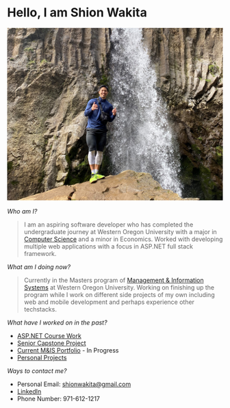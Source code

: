 # Hello, I am Shion Wakita

![cover_photo](test_img.jpg)

*Who am I?*
> I am an aspiring software developer who has completed the undergraduate journey at Western Oregon University with a major in [Computer Science](https://wou.edu/cs/degrees-programs/babs-computer-science/) and a minor in Economics. Worked with developing multiple web applications with a focus in ASP.NET full stack framework. 

*What am I doing now?*
> Currently in the Masters program of [Management & Information Systems](https://wou.edu/graduate/ms-management-and-information-systems/) at Western Oregon University. Working on finishing up the program while I work on different side projects of my own including web and mobile development and perhaps experience other techstacks. 

*What have I worked on in the past?*
* [ASP.NET Course Work](https://swakita14.github.io/CS460.html)
* [Senior Capstone Project](https://bitbucket.org/shaynaconner/scrumlords/src/master/)
* [Current M&IS Portfolio](https://swakita14.github.io/M&IS/)  - In Progress
* [Personal Projects]() 

*Ways to contact me?*
* Personal Email: shionwakita@gmail.com
* [LinkedIn](https://www.linkedin.com/in/shion-wakita-605447155/)
* Phone Number: 971-612-1217


